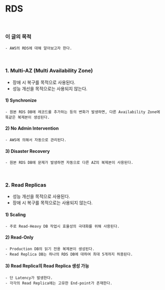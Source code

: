 # RDS
<br/>

### 이 글의 목적
    - AWS의 RDS에 대해 알아보고자 한다.
<br/>

### 1. Multi-AZ (Multi Availability Zone)
- 장애 시 복구를 목적으로 사용된다.
- 성능 개선을 목적으로는 사용되지 않는다.
#### 1) Synchronize
    - 원본 RDS DB에 레코드를 추가하는 등의 변화가 발생하면, 다른 Availability Zone에 똑같은 복제본이 생성된다.
#### 2) No Admin Intervention
    - AWS에 의해서 자동으로 관리된다.
#### 3) Disaster Recovery
    - 원본 RDS DB에 문제가 발생하면 자동으로 다른 AZ의 복제본이 사용된다.
<br/>

### 2. Read Replicas
- 성능 개선을 목적으로 사용된다.
- 장애 시 복구를 목적으로는 사용되지 않는다.
#### 1) Scaling
    - 주로 Read-Heavy DB 작업시 효율성의 극대화를 위해 사용된다.
#### 2) Read-Only
    - Production DB의 읽기 전용 복제본이 생성된다.
    - Read Replica DB는 하나의 RDS DB에 대하여 최대 5개까지 허용된다.
#### 3) Read Replica의 Read Replica 생성 가능
    - 단 Latency가 발생한다.
    - 각각의 Read Replica에는 고유한 End-point가 존재한다.
